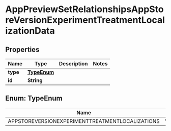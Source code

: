 

# AppPreviewSetRelationshipsAppStoreVersionExperimentTreatmentLocalizationData


## Properties

| Name | Type | Description | Notes |
|------------ | ------------- | ------------- | -------------|
|**type** | [**TypeEnum**](#TypeEnum) |  |  |
|**id** | **String** |  |  |



## Enum: TypeEnum

| Name | Value |
|---- | -----|
| APPSTOREVERSIONEXPERIMENTTREATMENTLOCALIZATIONS | &quot;appStoreVersionExperimentTreatmentLocalizations&quot; |



